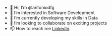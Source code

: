 - 👋 Hi, I’m @antoniodfg
- 👀 I’m interested in Software Development
- 🌱 I’m currently developing my skills in Data
- 💞️ I’m looking to collaborate on exciting projects
- 📫 How to reach me [LinkedIn](https://linkedin.com/in/antoniodfg)
